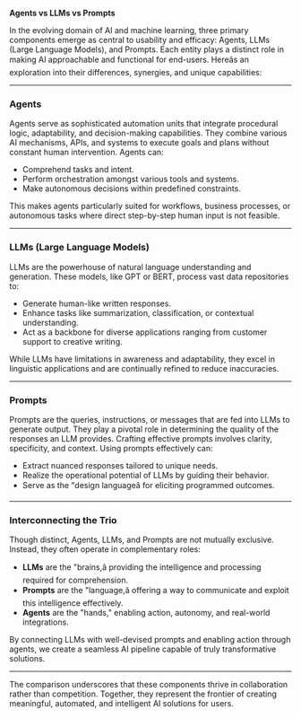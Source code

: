 **Agents vs LLMs vs Prompts**

In the evolving domain of AI and machine learning, three primary components emerge as central to usability and efficacy: Agents, LLMs (Large Language Models), and Prompts. Each entity plays a distinct role in making AI approachable and functional for end-users. Hereâs an exploration into their differences, synergies, and unique capabilities:

---

### **Agents**

Agents serve as sophisticated automation units that integrate procedural logic, adaptability, and decision-making capabilities. They combine various AI mechanisms, APIs, and systems to execute goals and plans without constant human intervention. Agents can:
- Comprehend tasks and intent.
- Perform orchestration amongst various tools and systems.
- Make autonomous decisions within predefined constraints.

This makes agents particularly suited for workflows, business processes, or autonomous tasks where direct step-by-step human input is not feasible.

---

### **LLMs (Large Language Models)**

LLMs are the powerhouse of natural language understanding and generation. These models, like GPT or BERT, process vast data repositories to:
- Generate human-like written responses.
- Enhance tasks like summarization, classification, or contextual understanding.
- Act as a backbone for diverse applications ranging from customer support to creative writing.

While LLMs have limitations in awareness and adaptability, they excel in linguistic applications and are continually refined to reduce inaccuracies.

---

### **Prompts**

Prompts are the queries, instructions, or messages that are fed into LLMs to generate output. They play a pivotal role in determining the quality of the responses an LLM provides. Crafting effective prompts involves clarity, specificity, and context. Using prompts effectively can:
- Extract nuanced responses tailored to unique needs.
- Realize the operational potential of LLMs by guiding their behavior.
- Serve as the "design languageâ for eliciting programmed outcomes.

---

### **Interconnecting the Trio**

Though distinct, Agents, LLMs, and Prompts are not mutually exclusive. Instead, they often operate in complementary roles:
- **LLMs** are the "brains,â providing the intelligence and processing required for comprehension.
- **Prompts** are the "language,â offering a way to communicate and exploit this intelligence effectively.
- **Agents** are the "hands," enabling action, autonomy, and real-world integrations.

By connecting LLMs with well-devised prompts and enabling action through agents, we create a seamless AI pipeline capable of truly transformative solutions.

---

The comparison underscores that these components thrive in collaboration rather than competition. Together, they represent the frontier of creating meaningful, automated, and intelligent AI solutions for users.